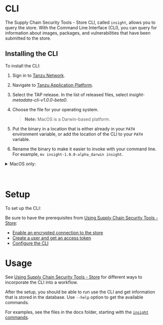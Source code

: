 # CLI

The Supply Chain Security Tools - Store CLI, called `insight`, allows you to query the store. 
With the Command Line Interface (CLI), you can query for information about images, packages, and vulnerabilities that have been submitted to the store.

## Installing the CLI

To install the CLI:

1. Sign in to [Tanzu Network](https://network.tanzu.vmware.com/).
2. Navigate to [Tanzu Application Platform](https://network.tanzu.vmware.com/products/tanzu-application-platform/). 
3. Select the TAP release. In the list of released files, select *insight-metadata-cli-v1.0.0-beta0*. 
4. Choose the file for your operating system. 
    >**Note:** MacOS is a Darwin-based platform.
  
5. Put the binary in a location that is either already in your `PATH` environment variable, 
or add the location of the CLI to your `PATH` variable.
6. Rename the binary to make it easier to invoke with your command line. 
For example, `mv insight-1.0.0-alpha_darwin insight`.

<details><summary>MacOS only:</summary>
<br/>
MacOS does not recognize that the insight binary is safe to run because it has not been signed by Apple. 

To allow your computer to run the binary, perform the following steps:

1. In the command line, run: 
    ```
    insight version
    ```
    A pop-up appears to notify you that the program is not trusted.
3. Open **System Preferences** > **Security & Privacy** > **General**.
5. Under **Allow apps identified from**, make sure the **App store and identified developers** radio button is selected.
6. Re-run the insight binary until an **Allow** button appears under the **Allow apps identified from** section, and then click **Allow**.
</details>
<br>
<br>

# Setup
To set up the CLI:

Be sure to have the prerequisites from [Using Supply Chain Security Tools - Store](using_metadata_store.md#prerequisites):
* [Enable an encrypted connection to the store](enable_encrypted_connection.md)
* [Create a user and get an access token](create_service_account_access_token.md)
* [Configure the CLI](configure_cli.md)

# Usage

See [Using Supply Chain Security Tools - Store](using_metadata_store.md#getting-started) for different ways to incorporate the CLI into a workflow.

After the setup, you should be able to run use the CLI and get information that is stored in the database. Use `--help` option to get the available commands.

For examples, see the files in the docs folder, starting with the [`insight` commands](cli_docs/insight.md).
